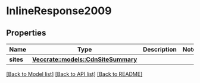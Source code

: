 # InlineResponse2009

## Properties

Name | Type | Description | Notes
------------ | ------------- | ------------- | -------------
**sites** | [**Vec<crate::models::CdnSiteSummary>**](CdnSiteSummary.md) |  | 

[[Back to Model list]](../README.md#documentation-for-models) [[Back to API list]](../README.md#documentation-for-api-endpoints) [[Back to README]](../README.md)


